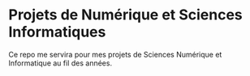 # Projets de Numérique et Sciences Informatiques
Ce repo me servira pour mes projets de Sciences Numérique et Informatique au fil des années.
